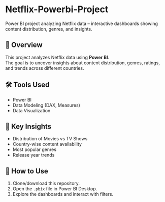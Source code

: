 # Netflix-Powerbi-Project
Power BI project analyzing Netflix data – interactive dashboards showing content distribution, genres, and insights.
## 📌 Overview
This project analyzes Netflix data using **Power BI**.  
The goal is to uncover insights about content distribution, genres, ratings, and trends across different countries.

## 🛠 Tools Used
- Power BI
- Data Modeling (DAX, Measures)
- Data Visualization

## 🔑 Key Insights
- Distribution of Movies vs TV Shows
- Country-wise content availability
- Most popular genres
- Release year trends

## 🚀 How to Use
1. Clone/download this repository.
2. Open the `.pbix` file in Power BI Desktop.
3. Explore the dashboards and interact with filters.
